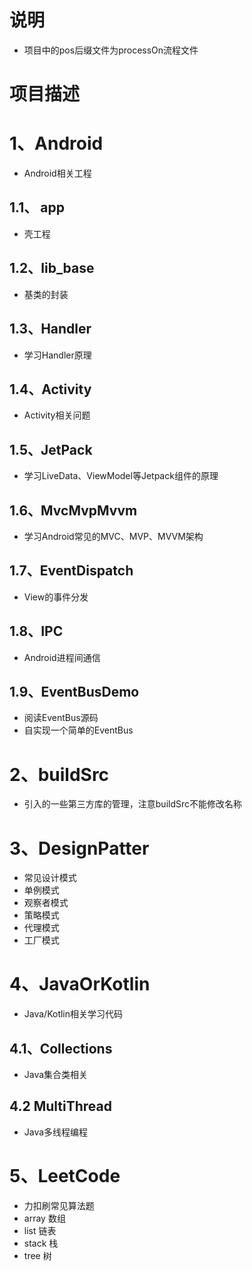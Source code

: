 # 说明
- 项目中的pos后缀文件为processOn流程文件

# 项目描述
# 1、Android
  - Android相关工程

## 1.1、 app
- 壳工程

## 1.2、lib_base
- 基类的封装

## 1.3、Handler
- 学习Handler原理

## 1.4、Activity
- Activity相关问题

## 1.5、JetPack
- 学习LiveData、ViewModel等Jetpack组件的原理

## 1.6、MvcMvpMvvm
- 学习Android常见的MVC、MVP、MVVM架构

## 1.7、EventDispatch
- View的事件分发

## 1.8、IPC
- Android进程间通信

## 1.9、EventBusDemo
- 阅读EventBus源码
- 自实现一个简单的EventBus


# 2、buildSrc
- 引入的一些第三方库的管理，注意buildSrc不能修改名称


# 3、DesignPatter
- 常见设计模式
- 单例模式
- 观察者模式
- 策略模式
- 代理模式
- 工厂模式


# 4、JavaOrKotlin
- Java/Kotlin相关学习代码

## 4.1、Collections
- Java集合类相关

## 4.2 MultiThread
- Java多线程编程

# 5、LeetCode
- 力扣刷常见算法题
- array 数组
- list 链表
- stack 栈
- tree 树


